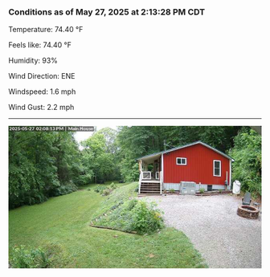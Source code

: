 ### Conditions as of May 27, 2025 at 2:13:28 PM CDT 

Temperature: 74.40 &deg;F

Feels like: 74.40 &deg;F

Humidity: 93%

Wind Direction: ENE

Windspeed: 1.6 mph

Wind Gust: 2.2 mph

---

<img src="./images/latest.jpeg"/>


